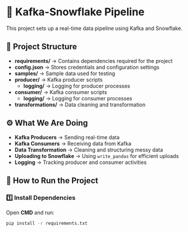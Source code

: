 # 📌 Kafka-Snowflake Pipeline  

This project sets up a real-time data pipeline using Kafka and Snowflake.  

## 📂 Project Structure  

- **requirements/** → Contains dependencies required for the project  
- **config.json** → Stores credentials and configuration settings  
- **samples/** → Sample data used for testing  
- **producer/** → Kafka producer scripts  
  - **logging/** → Logging for producer processes  
- **consumer/** → Kafka consumer scripts  
  - **logging/** → Logging for consumer processes  
- **transformations/** → Data cleaning and transformation  

## ⚙️ What We Are Doing  

- **Kafka Producers** → Sending real-time data  
- **Kafka Consumers** → Receiving data from Kafka  
- **Data Transformation** → Cleaning and structuring messy data  
- **Uploading to Snowflake** → Using `write_pandas` for efficient uploads  
- **Logging** → Tracking producer and consumer activities  

## 🚀 How to Run the Project  

### 1️⃣ Install Dependencies  
Open **CMD** and run:  
```sh
pip install -r requirements.txt
